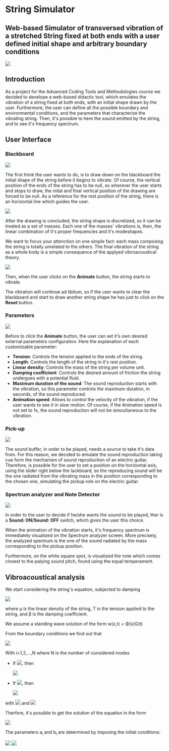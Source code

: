 # String Simulator
## Web-based Simulator of transversed vibration of a stretched String fixed at both ends with a user defined initial shape and arbitrary boundary conditions
![](screenshots/overview.jpeg)

## Introduction
As a project for the Advanced Coding Tools and Methodologies course we decided to develope a web-based didactic tool, which emulates the vibration of a string fixed at both ends, with an initial shape drawn by the user. Furthermore, the user can define all the possible boundary and environmental conditions, and the parameters that characterize the vibrating string. Then, it's possible to here the sound emitted by the string, and to see it's frequency spectrum. 

## User Interface

### Blackboard

![](screenshots/drawing.png)

The first think the user wants to do, is to draw down on the blackboard the initial shape of the string before it begins to vibrate. Of course, the vertical position of the ends of the string has to be null, so wherever the user starts and stops to draw, the inital and final vertical position of the drawing are forced to be null. As a reference for the rest position of the string, there is an horizontal line which guides the user.

![](screenshots/discretized.png)

After the drawing is concluded, the string shape is discretized, so it can be treated as a set of masses. Each one of the masses' vibrations is, then, the linear combination of it's proper frequencies and it's modeshapes.

We want to focus your attenction on one simple fact: each mass composing the string is totally unrelated to the others. The final vibration of the string as a whole body is a simple consequence of the applyed vibroacoustical theory.

![](screenshots/animated_string.gif)

Then, when the user clicks on the **Animate** button, the string starts to vibrate. 

The vibration will continue ad libitum, so if the user wants to clear the blackboard and start to draw another string shape he has just to click on the **Reset** button.

### Parameters

![](screenshots/parameters.png)

Before to click the **Animate** button, the user can set it's own desired external parameters configuration. Here the explanation of each customizable parameter:

* **Tension**: Controls the tension applied to the ends of the string.
* **Length**: Controls the length of the string in it's rest position.
* **Linear density**: Controls the mass of the string per volume unit.
* **Damping coefficient**: Controls the desired amount of friction the string undergoes with a potential fluid.  
* **Maximum duration of the sound**: The sound reproduction starts with the vibration, so this parameter controls the maximum duration, in seconds, of the sound reproduced. 
* **Animation speed**: Allows to control the velocity of the vibration, if the user wants to see it in slow motion. Of course, if the Animation speed is not set to 1x, the sound reproduction will not be simoultaneous to the vibration.

### Pick-up

![](screenshots/pickup.png)

The sound buffer, in order to be played, needs a source to take it's data from. For this reason, we decided to emulate the sound reproduction taking cue form the mechanism of sound reproduction of an electric guitar. Therefore, is possible for the user to set a position on the horizontal axis, using the slider right below the lackboard, so the reproducing sound will be the one radiated from the vibrating mass in the position corresponding to the chosen one, simulating the pickup role on the electric guitar. 

### Spectrum analyzer and Note Detector

![](screenshots/spectrum.png)

In order to the user to decide if he/she wants the sound to be played, ther is a **Sound: ON/Sound: OFF** switch, which gives the user this choice.

When the animation of the vibration starts, it's frequency spectrum is immediately visualized on the Spectrum analyzer screen. More precisely, the analyzed spectrum is the one of the sound radiated by the mass corresponding to the pickup position.

Furthermore, on the white square spot, is visualized the note which comes closest to the palying sound pitch, found using the equal temperament. 

## Vibroacoustical analysis

We start considering the string's equation, subjected to damping

<img src="https://render.githubusercontent.com/render/math?math=\Large \mu \frac{\partial^2 w}{\partial x^2}(x,t)=T\frac{\partial^2 w}{\partial t^2}(x,t) - \beta\frac{\partial w}{\partial t}(x,t)">

where μ is the linear density of the string, T is the tension applied to the string, and β is the damping coefficient.

We assume a standing wave solution of the form w(x,t) = Φ(x)G(t)

From the boundary conditions we find out that

<img src="https://render.githubusercontent.com/render/math?math=\large \Phi (x) = sin(\frac{i \pi x}{L})">

With i=1,2,...,N    where N is the number of considered modes

* If <img src="https://render.githubusercontent.com/render/math?math=\beta^2 - 4\mu T (i \pi / L)^2 > 0">, then 

    <img src="https://render.githubusercontent.com/render/math?math=\large G_i (t) = e^{-\alpha t}(a_i cosh(\omega_i t) %2B b_i sinh(\omega_i t))">
* If <img src="https://render.githubusercontent.com/render/math?math=\beta^2 - 4\mu T (i \pi / L)^2 < 0">, then 

    <img src="https://render.githubusercontent.com/render/math?math=\large G_i (t) = e^{-\alpha t}(a_i cos(\omega_i t) %2B b_i sin(\omega_i t))">
    
with <img src="https://render.githubusercontent.com/render/math?math=\alpha = \frac{\beta}{2\mu}"> and <img src="https://render.githubusercontent.com/render/math?math=\omega_i = \frac{\sqrt{|\beta^2 - 4\mu T (i \pi / L)^2|}}{2\mu}">

Therfore, it's possible to get the solution of the equation in the form

<img src="https://render.githubusercontent.com/render/math?math=\LARGE w(x,t) = e^{-\alpha t} \sum_{1 \le i < \frac{\beta L}{2 \pi \sqrt{T \mu}}} sin(\frac{i \pi x}{L})(a_i cosh(\omega_i t) %2B b_i sinh(\omega_i t)) %2B e^{-\alpha t} \sum_{i > \frac{\beta L}{2 \pi \sqrt{T \mu}}} sin(\frac{i \pi x}{L})(a_i cos(\omega_i t) %2B b_i sin(\omega_i t))">

The parameters a<sub>i</sub> and b<sub>i</sub> are determined by imposing the initial conditions:

<img src="https://render.githubusercontent.com/render/math?math=\large w(x,0) = w_0 (x)">
<img src="https://render.githubusercontent.com/render/math?math=\large \dot{w} (x,0) = \dot{w_0} (x)">


